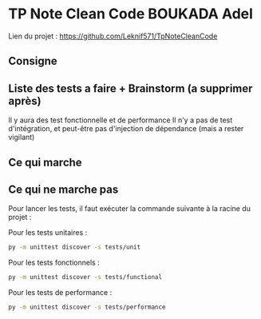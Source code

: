 # TP Note Clean Code BOUKADA Adel

Lien du projet : 
https://github.com/Leknif571/TpNoteCleanCode

## Consigne


## Liste des tests a faire + Brainstorm (a supprimer après) 
Il y aura des test fonctionnelle et de performance
Il n'y a pas de test d'intégration, et peut-être pas d'injection de dépendance (mais a rester vigilant)

## Ce qui marche

## Ce qui ne marche pas

Pour lancer les tests, il faut exécuter la commande suivante à la racine du projet :

Pour les tests unitaires :
```bash
py -m unittest discover -s tests/unit
```

Pour les tests fonctionnels :
```bash
py -m unittest discover -s tests/functional
```

Pour les tests de performance :
```bash
py -m unittest discover -s tests/performance
```


